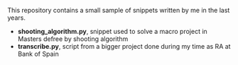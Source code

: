 This repository contains a small sample of snippets written by me in the last years.
- **shooting_algorithm.py**, snippet used to solve a macro project in Masters defree by shooting algorithm
- **transcribe.py**, script from a bigger project done during my time as RA at Bank of Spain
